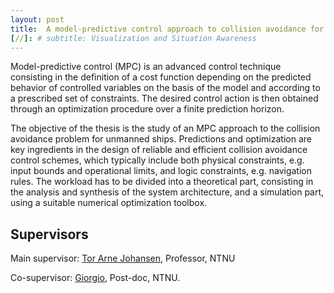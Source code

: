 ```yaml
---
layout: post
title:  A model-predictive control approach to collision avoidance for ASVs
[//]: # subtitle: Visualization and Situation Awareness
---
```

Model-predictive control (MPC) is an advanced control technique consisting in the definition of a cost function depending on the predicted behavior of controlled variables on the basis of the model and according to a prescribed set of constraints. The desired control action is then obtained through an optimization procedure over a finite prediction horizon.

The objective of the thesis is the study of an MPC approach to the collision avoidance problem for unmanned ships. Predictions and optimization are key ingredients in the design of reliable and efficient collision avoidance control schemes, which typically include both physical constraints, e.g. input bounds and operational limits, and logic constraints, e.g. navigation rules. The workload has to be divided into a theoretical part, consisting in the analysis and synthesis of the system architecture, and a simulation part, using a suitable numerical optimization toolbox.


## Supervisors

Main supervisor: [Tor Arne Johansen](http://www.ntnu.no/ansatte/torarnj), Professor, NTNU

Co-supervisor: [Giorgio](http://www.ntnu.no/ansatte/kufoalor), Post-doc, NTNU.
